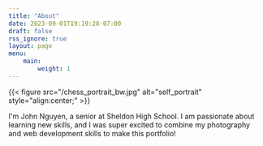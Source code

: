 ```yaml
---
title: "About"
date: 2023-09-01T19:19:28-07:00
draft: false
rss_ignore: true
layout: page
menu:
    main:
        weight: 1
---
```

{{< figure src="/chess_portrait_bw.jpg" alt="self_portrait" style="align:center;" >}}

I'm John Nguyen, a senior at Sheldon High School. I am passionate about learning new skills, and I was super excited to combine my photography and web development skills to make this portfolio!
